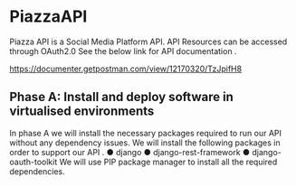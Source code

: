 # PiazzaAPI
Piazza API is a Social Media Platform API. 
API Resources can be accessed through OAuth2.0 
See the below  link for API  documentation . 

https://documenter.getpostman.com/view/12170320/TzJpifH8


## Phase A: Install and deploy software in virtualised environments
In phase A we will install the necessary packages required to run our API without any
dependency issues. We will install the following packages in order to support our API .
● django
● django-rest-framework
● django-oauth-toolkit
We will use PIP package manager to install all the required dependencies.
